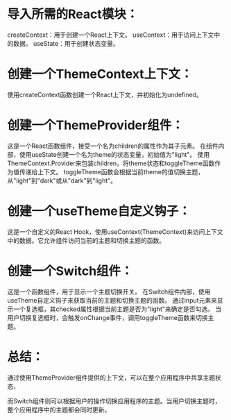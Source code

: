 # 导入所需的React模块：

createContext：用于创建一个React上下文。
useContext：用于访问上下文中的数据。
useState：用于创建状态变量。

# 创建一个ThemeContext上下文：

使用createContext函数创建一个React上下文，并初始化为undefined。

# 创建一个ThemeProvider组件：

这是一个React函数组件，接受一个名为children的属性作为其子元素。
在组件内部，使用useState创建一个名为theme的状态变量，初始值为"light"。
使用ThemeContext.Provider来包装children，将theme状态和toggleTheme函数作为值传递给上下文。
toggleTheme函数会根据当前theme的值切换主题，从"light"到"dark"或从"dark"到"light"。

# 创建一个useTheme自定义钩子：

这是一个自定义的React Hook，使用useContext(ThemeContext)来访问上下文中的数据。它允许组件访问当前的主题和切换主题的函数。

# 创建一个Switch组件：
这是一个函数组件，用于显示一个主题切换开关。
在Switch组件内部，使用useTheme自定义钩子来获取当前的主题和切换主题的函数。
通过input元素来显示一个复选框，其checked属性根据当前主题是否为"light"来确定是否勾选。
当用户切换复选框时，会触发onChange事件，调用toggleTheme函数来切换主题。

# 总结：
通过使用ThemeProvider组件提供的上下文，可以在整个应用程序中共享主题状态，

而Switch组件则可以根据用户的操作切换应用程序的主题。当用户切换主题时，整个应用程序中的主题都会同时更新。
